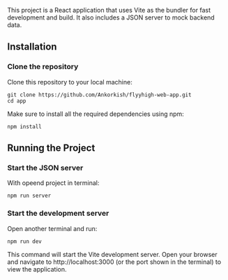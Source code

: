 This project is a React application that uses Vite as the bundler for fast development and build. It also includes a JSON server to mock backend data.

## Installation
### Clone the repository
Clone this repository to your local machine:

```
git clone https://github.com/Ankorkish/flyyhigh-web-app.git
cd app
```

Make sure to install all the required dependencies using npm:
```
npm install

```

## Running the Project
### Start the JSON server
With opeend project in terminal:
```
npm run server

```

### Start the development server
Open another terminal and run:
```
npm run dev

```
This command will start the Vite development server. Open your browser and navigate to http://localhost:3000 (or the port shown in the terminal) to view the application.

